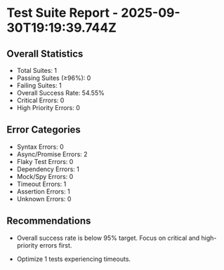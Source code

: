 # Test Suite Report - 2025-09-30T19:19:39.744Z

## Overall Statistics
- Total Suites: 1
- Passing Suites (≥96%): 0
- Failing Suites: 1
- Overall Success Rate: 54.55%
- Critical Errors: 0
- High Priority Errors: 0

## Error Categories
- Syntax Errors: 0
- Async/Promise Errors: 2
- Flaky Test Errors: 0
- Dependency Errors: 1
- Mock/Spy Errors: 0
- Timeout Errors: 1
- Assertion Errors: 1
- Unknown Errors: 0

## Recommendations
- Overall success rate is below 95% target. Focus on critical and high-priority errors first.



- Optimize 1 tests experiencing timeouts.